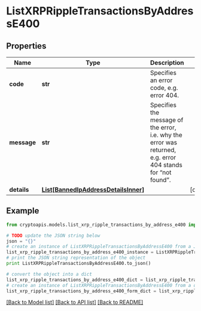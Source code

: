 # ListXRPRippleTransactionsByAddressE400


## Properties
Name | Type | Description | Notes
------------ | ------------- | ------------- | -------------
**code** | **str** | Specifies an error code, e.g. error 404. | 
**message** | **str** | Specifies the message of the error, i.e. why the error was returned, e.g. error 404 stands for “not found”. | 
**details** | [**List[BannedIpAddressDetailsInner]**](BannedIpAddressDetailsInner.md) |  | [optional] 

## Example

```python
from cryptoapis.models.list_xrp_ripple_transactions_by_address_e400 import ListXRPRippleTransactionsByAddressE400

# TODO update the JSON string below
json = "{}"
# create an instance of ListXRPRippleTransactionsByAddressE400 from a JSON string
list_xrp_ripple_transactions_by_address_e400_instance = ListXRPRippleTransactionsByAddressE400.from_json(json)
# print the JSON string representation of the object
print ListXRPRippleTransactionsByAddressE400.to_json()

# convert the object into a dict
list_xrp_ripple_transactions_by_address_e400_dict = list_xrp_ripple_transactions_by_address_e400_instance.to_dict()
# create an instance of ListXRPRippleTransactionsByAddressE400 from a dict
list_xrp_ripple_transactions_by_address_e400_form_dict = list_xrp_ripple_transactions_by_address_e400.from_dict(list_xrp_ripple_transactions_by_address_e400_dict)
```
[[Back to Model list]](../README.md#documentation-for-models) [[Back to API list]](../README.md#documentation-for-api-endpoints) [[Back to README]](../README.md)


